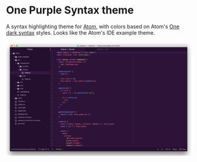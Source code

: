 # One Purple Syntax theme
A syntax highlighting theme for [Atom](https://atom.io/), with colors based on Atom's [One dark syntax](https://github.com/atom/one-dark-syntax) styles. Looks like the Atom's IDE example theme.

![Screenshot](https://raw.githubusercontent.com/IvhDevelopment/one-purple-syntax/master/screenshot.png)
